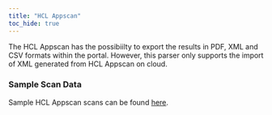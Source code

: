 ```yaml
---
title: "HCL Appscan"
toc_hide: true
---
```

The HCL Appscan has the possibiilty to export the results in PDF, XML and CSV formats within the portal. However, this parser only supports the import of XML generated from HCL Appscan on cloud.

### Sample Scan Data
Sample HCL Appscan scans can be found [here](https://github.com/DefectDojo/django-DefectDojo/tree/master/unittests/scans/hcl_appscan).